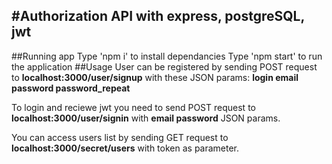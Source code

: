 #Authorization API with express, postgreSQL, jwt
--------------
##Running app
Type 'npm i' to install dependancies
Type 'npm start' to run the application
##Usage
User can be registered by sending POST request to __localhost:3000/user/signup__ 
with these JSON params: **login email password password_repeat**  

To login and reciewe jwt you need to send POST request to __localhost:3000/user/signin__
with **email password** JSON params. 

You can access users list by sending GET request to __localhost:3000/secret/users__
with token as parameter.